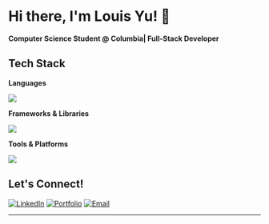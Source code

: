 # Hi there, I'm Louis Yu! 👋

**Computer Science Student @ Columbia| Full-Stack Developer**




## Tech Stack

**Languages**
<p>
  <img src="https://skillicons.dev/icons?i=python,java,c" />
</p>

**Frameworks & Libraries**
<p>
  <img src="https://skillicons.dev/icons?i=react,tailwind" />
</p>

**Tools & Platforms**
<p>
  <img src="https://skillicons.dev/icons?i=aws,git,figma" />
</p>


## Let's Connect!

[![LinkedIn](https://img.shields.io/badge/LinkedIn-0077B5?style=for-the-badge&logo=linkedin&logoColor=white)](https://linkedin.com/in/louis-yu0612/)
[![Portfolio](https://img.shields.io/badge/Portfolio-000000?style=for-the-badge&logo=About.me&logoColor=white)](https://louis-yu.net)
[![Email](https://img.shields.io/badge/Email-D14836?style=for-the-badge&logo=gmail&logoColor=white)](mailto:ly2640@columbia.edu)

---


